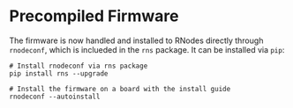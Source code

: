 # Precompiled Firmware
The firmware is now handled and installed to RNodes directly through `rnodeconf`, which is inclueded in the `rns` package. It can be installed via `pip`:

```
# Install rnodeconf via rns package
pip install rns --upgrade

# Install the firmware on a board with the install guide
rnodeconf --autoinstall
```
